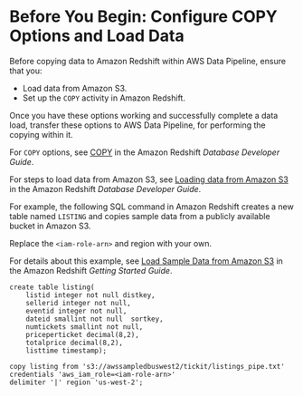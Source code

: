 # Before You Begin: Configure COPY Options and Load Data<a name="dp-learn-copy-redshift"></a>

Before copying data to Amazon Redshift within AWS Data Pipeline, ensure that you: 
+ Load data from Amazon S3\.
+ Set up the `COPY` activity in Amazon Redshift\. 

Once you have these options working and successfully complete a data load, transfer these options to AWS Data Pipeline, for performing the copying within it\.

 For `COPY` options, see [COPY](http://docs.aws.amazon.com/redshift/latest/dg/r_COPY.html) in the Amazon Redshift *Database Developer Guide*\. 

For steps to load data from Amazon S3, see [Loading data from Amazon S3](http://docs.aws.amazon.com/redshift/latest/dg/t_Loading-data-from-S3.html) in the Amazon Redshift *Database Developer Guide*\. 

For example, the following SQL command in Amazon Redshift creates a new table named `LISTING` and copies sample data from a publicly available bucket in Amazon S3\. 

Replace the `<iam-role-arn>` and region with your own\. 

For details about this example, see [Load Sample Data from Amazon S3](http://docs.aws.amazon.com/redshift/latest/gsg/rs-gsg-create-sample-db.html) in the Amazon Redshift *Getting Started Guide*\.

```
create table listing(
	listid integer not null distkey,
	sellerid integer not null,
	eventid integer not null,
	dateid smallint not null  sortkey,
	numtickets smallint not null,
	priceperticket decimal(8,2),
	totalprice decimal(8,2),
	listtime timestamp);

copy listing from 's3://awssampledbuswest2/tickit/listings_pipe.txt' 
credentials 'aws_iam_role=<iam-role-arn>' 
delimiter '|' region 'us-west-2';
```